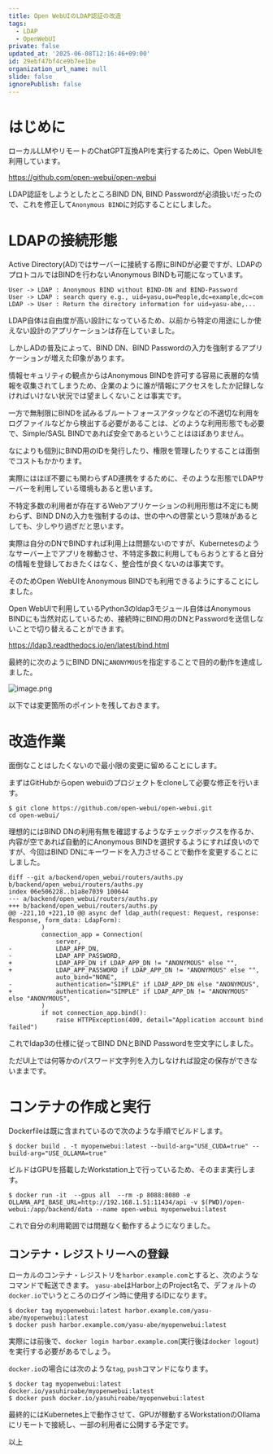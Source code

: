 ```yaml
---
title: Open WebUIのLDAP認証の改造
tags:
  - LDAP
  - OpenWebUI
private: false
updated_at: '2025-06-08T12:16:46+09:00'
id: 29ebf47bf4ce9b7ee1be
organization_url_name: null
slide: false
ignorePublish: false
---
```

# はじめに

ローカルLLMやリモートのChatGPT互換APIを実行するために、Open WebUIを利用しています。

https://github.com/open-webui/open-webui

LDAP認証をしようとしたところBIND DN, BIND Passwordが必須扱いだったので、これを修正して``Anonymous BIND``に対応することにしました。

# LDAPの接続形態

Active Directory(AD)ではサーバーに接続する際にBINDが必要ですが、LDAPのプロトコルではBINDを行わないAnonymous BINDも可能になっています。

```plantuml
User -> LDAP : Anonymous BIND without BIND-DN and BIND-Password
User -> LDAP : search query e.g., uid=yasu,ou=People,dc=example,dc=com
LDAP -> User : Return the directory information for uid=yasu-abe,...
```

LDAP自体は自由度が高い設計になっているため、以前から特定の用途にしか使えない設計のアプリケーションは存在していました。

しかしADの普及によって、BIND DN、BIND Passwordの入力を強制するアプリケーションが増えた印象があります。

情報セキュリティの観点からはAnonymous BINDを許可する容易に表層的な情報を収集されてしまうため、企業のように誰が情報にアクセスをしたか記録しなければいけない状況では望ましくないことは事実です。

一方で無制限にBINDを試みるブルートフォースアタックなどの不適切な利用をログファイルなどから検出する必要があることは、どのような利用形態でも必要で、Simple/SASL BINDであれば安全であるということはほぼありません。

なによりも個別にBIND用のIDを発行したり、権限を管理したりすることは面倒でコストもかかります。

実際にはほぼ不要にも関わらずAD連携をするために、そのような形態でLDAPサーバーを利用している環境もあると思います。

不特定多数の利用者が存在するWebアプリケーションの利用形態は不定にも関わらず、BIND DNの入力を強制するのは、世の中への啓蒙という意味があるとしても、少しやり過ぎだと思います。

実際は自分のDNでBINDすれば利用上は問題ないのですが、Kubernetesのようなサーバー上でアプリを稼動させ、不特定多数に利用してもらおうとすると自分の情報を登録しておきたくはなく、整合性が良くないのは事実です。

そのためOpen WebUIをAnonymous BINDでも利用できるようにすることにしました。

Open WebUIで利用しているPython3のldap3モジュール自体はAnonymous BINDにも当然対応しているため、接続時にBIND用のDNとPasswordを送信しないことで切り替えることができます。

https://ldap3.readthedocs.io/en/latest/bind.html

最終的に次のようにBIND DNに``ANONYMOUS``を指定することで目的の動作を達成しました。

![image.png](https://qiita-image-store.s3.ap-northeast-1.amazonaws.com/0/78296/1fe6b33c-c951-4df4-9626-fe3f30b07f26.png)

以下では変更箇所のポイントを残しておきます。

# 改造作業

面倒なことはしたくないので最小限の変更に留めることにします。

まずはGitHubからopen webuiのプロジェクトをcloneして必要な修正を行います。

```bash:
$ git clone https://github.com/open-webui/open-webui.git
cd open-webui/
```

理想的にはBIND DNの利用有無を確認するようなチェックボックスを作るか、内容が空であれば自動的にAnonymous BINDを選択するようにすれば良いのですが、今回はBIND DNにキーワードを入力させることで動作を変更することにしました。

```diff:変更箇所の差分
diff --git a/backend/open_webui/routers/auths.py b/backend/open_webui/routers/auths.py
index 06e506228..b1a8e7039 100644
--- a/backend/open_webui/routers/auths.py
+++ b/backend/open_webui/routers/auths.py
@@ -221,10 +221,10 @@ async def ldap_auth(request: Request, response: Response, form_data: LdapForm):
         )
         connection_app = Connection(
             server,
-            LDAP_APP_DN,
-            LDAP_APP_PASSWORD,
+            LDAP_APP_DN if LDAP_APP_DN != "ANONYMOUS" else "",
+            LDAP_APP_PASSWORD if LDAP_APP_DN != "ANONYMOUS" else "",
             auto_bind="NONE",
-            authentication="SIMPLE" if LDAP_APP_DN else "ANONYMOUS",
+            authentication="SIMPLE" if LDAP_APP_DN != "ANONYMOUS" else "ANONYMOUS",
         )
         if not connection_app.bind():
             raise HTTPException(400, detail="Application account bind failed")
```

これでldap3の仕様に従ってBIND DNとBIND Passwordを空文字にしました。

ただUI上では何等かのパスワード文字列を入力しなければ設定の保存ができないままです。

# コンテナの作成と実行

Dockerfileは既に含まれているので次のような手順でビルドします。

```
$ docker build . -t myopenwebui:latest --build-arg="USE_CUDA=true" --build-arg="USE_OLLAMA=true"
```

ビルドはGPUを搭載したWorkstation上で行っているため、そのまま実行します。

```
$ docker run -it  --gpus all  --rm -p 8088:8080 -e OLLAMA_API_BASE_URL=http://192.168.1.51:11434/api -v $(PWD)/open-webui:/app/backend/data --name open-webui myopenwebui:latest
```

これで自分の利用範囲では問題なく動作するようになりました。

## コンテナ・レジストリーへの登録

ローカルのコンテナ・レジストリを``harbor.example.com``とすると、次のようなコマンドで転送できます。
``yasu-abe``はHarbor上のProject名で、デフォルトの``docker.io``でいうところのログイン時に使用するIDになります。

```
$ docker tag myopenwebui:latest harbor.example.com/yasu-abe/myopenwebui:latest
$ docker push harbor.example.com/yasu-abe/myopenwebui:latest
```

実際には前後で、``docker login harbor.example.com``(実行後は``docker logout``)を実行する必要があるでしょう。

``docker.io``の場合には次のような``tag``, ``push``コマンドになります。

```
$ docker tag myopenwebui:latest docker.io/yasuhiroabe/myopenwebui:latest
$ docker push docker.io/yasuhiroabe/myopenwebui:latest
```

最終的にはKubernetes上で動作させて、GPUが稼動するWorkstationのOllamaにリモートで接続し、一部の利用者に公開する予定です。

以上
